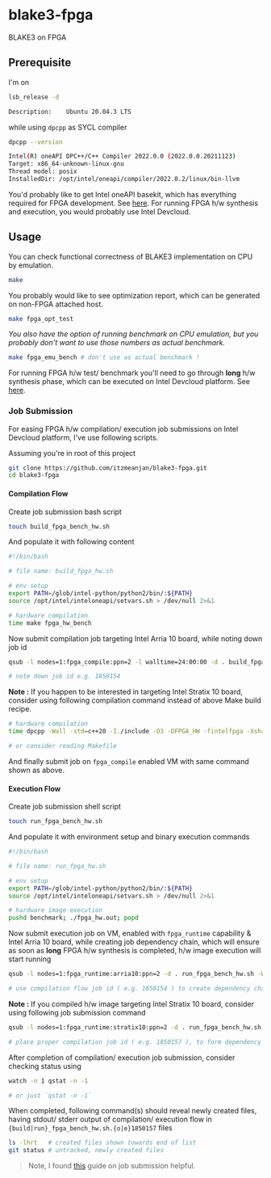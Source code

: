 # blake3-fpga
BLAKE3 on FPGA

## Prerequisite

I'm on

```bash
lsb_release -d

Description:    Ubuntu 20.04.3 LTS
```

while using `dpcpp` as SYCL compiler

```bash
dpcpp --version

Intel(R) oneAPI DPC++/C++ Compiler 2022.0.0 (2022.0.0.20211123)
Target: x86_64-unknown-linux-gnu
Thread model: posix
InstalledDir: /opt/intel/oneapi/compiler/2022.0.2/linux/bin-llvm
```

You'd probably like to get Intel oneAPI basekit, which has everything required for FPGA development. See [here](https://www.intel.com/content/www/us/en/developer/tools/oneapi/base-toolkit.html). For running FPGA h/w synthesis and execution, you would probably use Intel Devcloud.

## Usage

You can check functional correctness of BLAKE3 implementation on CPU by emulation.

```bash
make
```

You probably would like to see optimization report, which can be generated on non-FPGA attached host.

```bash
make fpga_opt_test
```

*You also have the option of running benchmark on CPU emulation, but you probably don't want to use those numbers as actual benchmark.*

```bash
make fpga_emu_bench # don't use as actual benchmark !
```

For running FPGA h/w test/ benchmark you'll need to go through **long** h/w synthesis phase, which can be executed on Intel Devcloud platform. See [here](https://devcloud.intel.com/oneapi/get_started/opencl).

### Job Submission

For easing FPGA h/w compilation/ execution job submissions on Intel Devcloud platform, I've use following scripts.

Assuming you're in root of this project

```bash
git clone https://github.com/itzmeanjan/blake3-fpga.git
cd blake3-fpga
```

#### Compilation Flow

Create job submission bash script

```bash
touch build_fpga_bench_hw.sh
```

And populate it with following content

```bash
#!/bin/bash

# file name: build_fpga_hw.sh

# env setup
export PATH=/glob/intel-python/python2/bin/:${PATH}
source /opt/intel/inteloneapi/setvars.sh > /dev/null 2>&1

# hardware compilation
time make fpga_hw_bench
```

Now submit compilation job targeting Intel Arria 10 board, while noting down job id

```bash
qsub -l nodes=1:fpga_compile:ppn=2 -l walltime=24:00:00 -d . build_fpga_bench_hw.sh

# note down job id e.g. 1850154
```

**Note :** If you happen to be interested in targeting Intel Stratix 10 board, consider using following compilation command instead of above Make build recipe.

```bash
# hardware compilation
time dpcpp -Wall -std=c++20 -I./include -O3 -DFPGA_HW -fintelfpga -Xshardware -Xsboard=intel_s10sx_pac:pac_s10 -reuse-exe=benchmark/fpga_hw.out benchmark/main.cpp -o benchmark/fpga_hw.out

# or consider reading Makefile
```

And finally submit job on `fpga_compile` enabled VM with same command shown as above.

#### Execution Flow

Create job submission shell script

```bash
touch run_fpga_bench_hw.sh
```

And populate it with environment setup and binary execution commands

```bash
#!/bin/bash

# file name: run_fpga_hw.sh

# env setup
export PATH=/glob/intel-python/python2/bin/:${PATH}
source /opt/intel/inteloneapi/setvars.sh > /dev/null 2>&1

# hardware image execution
pushd benchmark; ./fpga_hw.out; popd
```

Now submit execution job on VM, enabled with `fpga_runtime` capability & Intel Arria 10 board, while creating job dependency chain, which will ensure as soon as **long** FPGA h/w synthesis is completed, h/w image execution will start running

```bash
qsub -l nodes=1:fpga_runtime:arria10:ppn=2 -d . run_fpga_bench_hw.sh -W depend=afterok:1850154

# use compilation flow job id ( e.g. 1850154 ) to create dependency chain
```

**Note :** If you compiled h/w image targeting Intel Stratix 10 board, consider using following job submission command

```bash
qsub -l nodes=1:fpga_runtime:stratix10:ppn=2 -d . run_fpga_bench_hw.sh -W depend=afterok:1850157

# place proper compilation job id ( e.g. 1850157 ), to form dependency chain
```

After completion of compilation/ execution job submission, consider checking status using

```bash
watch -n 1 qstat -n -1

# or just `qstat -n -1`
```

When completed, following command(s) should reveal newly created files, having stdout/ stderr output of compilation/ execution flow in `{build|run}_fpga_bench_hw.sh.{o|e}1850157` files

```bash
ls -lhrt   # created files shown towards end of list
git status # untracked, newly created files
```

> Note, I found [this](https://devcloud.intel.com/oneapi/documentation/job-submission) guide on job submission helpful.
